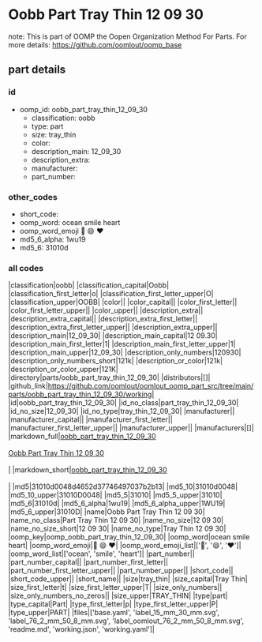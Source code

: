# Oobb Part Tray Thin 12 09 30  

note: This is part of OOMP the Oopen Organization Method For Parts. For more details: https://github.com/oomlout/oomp_base

##  part details





### id
* oomp_id: oobb_part_tray_thin_12_09_30
  * classification: oobb
  * type: part
  * size: tray_thin
  * color: 
  * description_main: 12_09_30
  * description_extra: 
  * manufacturer: 
  * part_number: 

### other_codes
* short_code: 
* oomp_word: ocean smile heart
* oomp_word_emoji :ocean: :smile: :heart:
* md5_6_alpha: 1wu19
* md5_6: 31010d

### all codes 
|classification|oobb|
|classification_capital|Oobb|
|classification_first_letter|o|
|classification_first_letter_upper|O|
|classification_upper|OOBB|
|color||
|color_capital||
|color_first_letter||
|color_first_letter_upper||
|color_upper||
|description_extra||
|description_extra_capital||
|description_extra_first_letter||
|description_extra_first_letter_upper||
|description_extra_upper||
|description_main|12_09_30|
|description_main_capital|12 09.30|
|description_main_first_letter|1|
|description_main_first_letter_upper|1|
|description_main_upper|12_09_30|
|description_only_numbers|120930|
|description_only_numbers_short|121k|
|description_or_color|121k|
|description_or_color_upper|121K|
|directory|parts/oobb_part_tray_thin_12_09_30|
|distributors|[]|
|github_link|https://github.com/oomlout/oomlout_oomp_part_src/tree/main/parts/oobb_part_tray_thin_12_09_30/working|
|id|oobb_part_tray_thin_12_09_30|
|id_no_class|part_tray_thin_12_09_30|
|id_no_size|12_09_30|
|id_no_type|tray_thin_12_09_30|
|manufacturer||
|manufacturer_capital||
|manufacturer_first_letter||
|manufacturer_first_letter_upper||
|manufacturer_upper||
|manufacturers|[]|
|markdown_full|[oobb_part_tray_thin_12_09_30](https://github.com/oomlout/oomlout_oomp_part_src/tree/main/parts/oobb_part_tray_thin_12_09_30/working)<br>[](https://github.com/oomlout/oomlout_oomp_part_src/tree/main/parts/oobb_part_tray_thin_12_09_30/working)<br>[Oobb Part Tray Thin 12 09 30](https://github.com/oomlout/oomlout_oomp_part_src/tree/main/parts/oobb_part_tray_thin_12_09_30/working)<br><br>|
|markdown_short|[oobb_part_tray_thin_12_09_30](https://github.com/oomlout/oomlout_oomp_part_src/tree/main/parts/oobb_part_tray_thin_12_09_30/working)<br><br>|
|md5|31010d0048d4652d37746497037b2b13|
|md5_10|31010d0048|
|md5_10_upper|31010D0048|
|md5_5|31010|
|md5_5_upper|31010|
|md5_6|31010d|
|md5_6_alpha|1wu19|
|md5_6_alpha_upper|1WU19|
|md5_6_upper|31010D|
|name|Oobb Part Tray Thin 12 09 30|
|name_no_class|Part Tray Thin 12 09 30|
|name_no_size|12 09 30|
|name_no_size_short|12 09 30|
|name_no_type|Tray Thin 12 09 30|
|oomp_key|oomp_oobb_part_tray_thin_12_09_30|
|oomp_word|ocean smile heart|
|oomp_word_emoji|:ocean: :smile: :heart:|
|oomp_word_emoji_list|[':ocean:', ':smile:', ':heart:']|
|oomp_word_list|['ocean', 'smile', 'heart']|
|part_number||
|part_number_capital||
|part_number_first_letter||
|part_number_first_letter_upper||
|part_number_upper||
|short_code||
|short_code_upper||
|short_name||
|size|tray_thin|
|size_capital|Tray Thin|
|size_first_letter|t|
|size_first_letter_upper|T|
|size_only_numbers||
|size_only_numbers_no_zeros||
|size_upper|TRAY_THIN|
|type|part|
|type_capital|Part|
|type_first_letter|p|
|type_first_letter_upper|P|
|type_upper|PART|
|files|['base.yaml', 'label_15_mm_30_mm.svg', 'label_76_2_mm_50_8_mm.svg', 'label_oomlout_76_2_mm_50_8_mm.svg', 'readme.md', 'working.json', 'working.yaml']|
